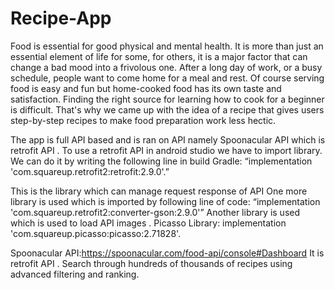 # Recipe-App
Food is essential for good physical and mental health. It is more than just an essential element of life for some, for others, it is a major factor that can change a bad mood into a frivolous one. After a long day of work, or a busy schedule, people want to come home for a meal and rest. Of course serving food is easy and fun but home-cooked food has its own taste and satisfaction. Finding the right source for learning how to cook for a beginner is difficult. That's why we came up with the idea of ​​a recipe that gives users step-by-step recipes to make food preparation work less hectic.

The app is full API based and is ran on API namely Spoonacular API which is retrofit API .
To use a retrofit API in android studio we have to import library. We can do it by writing the following line in build Gradle:
“implementation 'com.squareup.retrofit2:retrofit:2.9.0'.”
 
This is the library which can manage request response of API
One more library is used which is imported by following line of code:
“implementation 'com.squareup.retrofit2:converter-gson:2.9.0'”
Another library is used which is used to load API images .
Picasso Library: implementation 'com.squareup.picasso:picasso:2.71828'.

Spoonacular API:https://spoonacular.com/food-api/console#Dashboard
It is retrofit API . Search through hundreds of thousands of recipes using advanced filtering and ranking. 
